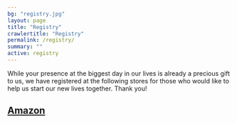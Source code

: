 ```yaml
---
bg: "registry.jpg"
layout: page
title: "Registry"
crawlertitle: "Registry"
permalink: /registry/
summary: ""
active: registry
---
```

While your presence at the biggest day in our lives is already a precious gift to us, we have registered at the following stores for those who would like to help us start our new lives together. Thank you!

## [Amazon](https://www.amazon.com/wedding/share/zwyls)
